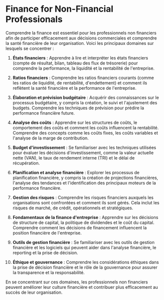 
# Finance for Non-Financial Professionals


Comprendre la finance est essentiel pour les professionnels non financiers afin de participer efficacement aux décisions commerciales et comprendre la santé financière de leur organisation. Voici les principaux domaines sur lesquels se concentrer :

1. **États financiers** : Apprendre à lire et interpréter les états financiers (compte de résultat, bilan, tableau des flux de trésorerie) pour comprendre la performance, la liquidité et la rentabilité de l'entreprise.

2. **Ratios financiers** : Comprendre les ratios financiers courants (comme les ratios de liquidité, de rentabilité, d'endettement) et comment ils reflètent la santé financière et la performance de l'entreprise.

3. **Élaboration et prévision budgétaire** : Acquérir des connaissances sur le processus budgétaire, y compris la création, le suivi et l'ajustement des budgets. Comprendre les techniques de prévision pour prédire la performance financière future.

4. **Analyse des coûts** : Apprendre sur les structures de coûts, le comportement des coûts et comment les coûts influencent la rentabilité. Comprendre des concepts comme les coûts fixes, les coûts variables et l'analyse de la marge de contribution.

5. **Budget d'investissement** : Se familiariser avec les techniques utilisées pour évaluer les décisions d'investissement, comme la valeur actuelle nette (VAN), le taux de rendement interne (TRI) et le délai de récupération.

6. **Planification et analyse financière** : Explorer les processus de planification financière, y compris la création de projections financières, l'analyse des tendances et l'identification des principaux moteurs de la performance financière.

7. **Gestion des risques** : Comprendre les risques financiers auxquels les organisations sont confrontées et comment ils sont gérés. Cela inclut les risques de marché, de crédit, opérationnels et stratégiques.

8. **Fondamentaux de la finance d'entreprise** : Apprendre sur les décisions de structure de capital, la politique de dividendes et le coût du capital. Comprendre comment les décisions de financement influencent la position financière de l'entreprise.

9. **Outils de gestion financière** : Se familiariser avec les outils de gestion financière et les logiciels qui peuvent aider dans l'analyse financière, le reporting et la prise de décision.

10. **Éthique et gouvernance** : Comprendre les considérations éthiques dans la prise de décision financière et le rôle de la gouvernance pour assurer la transparence et la responsabilité.

En se concentrant sur ces domaines, les professionnels non financiers peuvent améliorer leur culture financière et contribuer plus efficacement au succès de leur organisation.
